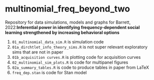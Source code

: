 # multinomial_freq_beyond_two
Repository for data simulations, models and graphs for Barrett, 2022:**Inferential power in identifying frequency-dependent social learning strengthened by increasing behavioral options** 
1. `01_multinomial_data_sim.R` is simulation code
2. `01a_dirchtlet_info_theory_sims.R` is not super relevant exploratory sims that are not in paper
3. `01b_acquisition curves.R` is plotting code for acquisition curves
4. `02_multinomial_sim_plots.R` is code for multipanel figures
5. `02a_summary_tables.R` is code to produce tables in paper from LaTeX
6. `freq_dep.stan` is code for Stan model
